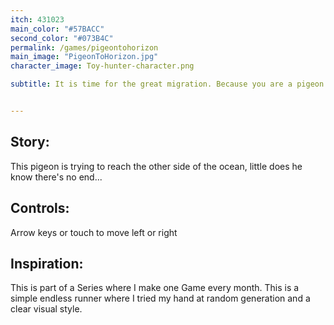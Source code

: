 ```yaml
---
itch: 431023
main_color: "#57BACC" 
second_color: "#073B4C"
permalink: /games/pigeontohorizon
main_image: "PigeonToHorizon.jpg"
character_image: Toy-hunter-character.png

subtitle: It is time for the great migration. Because you are a pigeon and have never done such a thing, it is very difficult. Try to dodge all obsacles along the way.


---
```

## Story: 

This pigeon is trying to reach the other side of the ocean, little does he know there's no end... 

## Controls:

Arrow keys  or touch to move left or right

## Inspiration:

This is part of a Series where I make one Game every month. This is a simple endless runner where I tried my hand at random generation and a clear visual style.